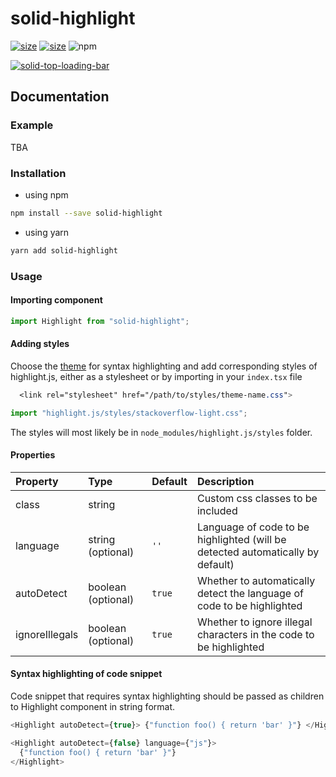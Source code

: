 # solid-highlight

>

[![size](https://img.shields.io/bundlephobia/minzip/solid-highlight?style=for-the-badge)](https://bundlephobia.com/package/solid-highlight)
[![size](https://img.shields.io/npm/v/solid-highlight?style=for-the-badge)](https://www.npmjs.com/package/solid-highlight)
![npm](https://img.shields.io/npm/dw/solid-highlight?style=for-the-badge)

[download-image]: https://img.shields.io/npm/dm/solid-highlight.svg
[download-url]: https://npmjs.org/package/solid-highlight

[![solid-top-loading-bar](https://nodei.co/npm/solid-highlight.png)](https://npmjs.org/package/solid-highlight)

## Documentation

### Example

TBA

### Installation

- using npm

```bash
npm install --save solid-highlight
```

- using yarn

```bash
yarn add solid-highlight
```

### Usage

#### Importing component

```js
import Highlight from "solid-highlight";
```

#### Adding styles

Choose the [theme](https://highlightjs.org/static/demo/) for syntax highlighting and add corresponding styles of highlight.js, either as a stylesheet or by importing in your `index.tsx` file

```css
  <link rel="stylesheet" href="/path/to/styles/theme-name.css">
```

```js
import "highlight.js/styles/stackoverflow-light.css";
```

The styles will most likely be in `node_modules/highlight.js/styles` folder.

#### Properties

| Property       | Type               | Default | Description                                                                    |
| :------------- | :----------------- | :------ | :----------------------------------------------------------------------------- |
| class          | string             |         | Custom css classes to be included                                              |
| language       | string (optional)  | `''`    | Language of code to be highlighted (will be detected automatically by default) |
| autoDetect     | boolean (optional) | `true`  | Whether to automatically detect the language of code to be highlighted         |
| ignoreIllegals | boolean (optional) | `true`  | Whether to ignore illegal characters in the code to be highlighted             |

#### Syntax highlighting of code snippet

Code snippet that requires syntax highlighting should be passed as children to Highlight component in string format.

```js
<Highlight autoDetect={true}> {"function foo() { return 'bar' }"} </Highlight>
```

```js
<Highlight autoDetect={false} language={"js"}>
  {"function foo() { return 'bar' }"}
</Highlight>
```
